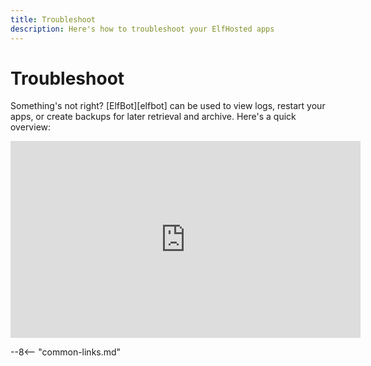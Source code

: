 ```yaml
---
title: Troubleshoot
description: Here's how to troubleshoot your ElfHosted apps
---
```


# Troubleshoot

Something's not right? [ElfBot][elfbot] can be used to view logs, restart your apps, or create backups for later retrieval and archive. Here's a quick overview:

<iframe width="560" height="315" src="https://www.youtube.com/embed/l10l6tng36E?si=_YfE84bielQ6t3Ob" title="YouTube video player" frameborder="0" allow="accelerometer; autoplay; clipboard-write; encrypted-media; gyroscope; picture-in-picture; web-share" referrerpolicy="strict-origin-when-cross-origin" allowfullscreen></iframe>

--8<-- "common-links.md"
